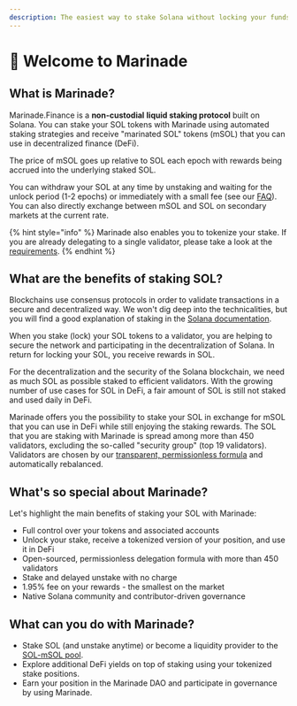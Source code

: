 ```yaml
---
description: The easiest way to stake Solana without locking your funds!
---
```


# 👋 Welcome to Marinade

## **What is Marinade?**

Marinade.Finance is a **non-custodial** **liquid staking protocol** built on Solana. You can stake your SOL tokens with Marinade using automated staking strategies and receive "marinated SOL" tokens (mSOL) that you can use in decentralized finance (DeFi).&#x20;

The price of mSOL goes up relative to SOL each epoch with rewards being accrued into the underlying staked SOL.

You can withdraw your SOL at any time by unstaking and waiting for the unlock period (1-2 epochs) or immediately with a small fee (see our [FAQ](faq/faq.md#what-fees-does-marinade-charge)). You can also directly exchange between mSOL and SOL on secondary markets at the current rate.&#x20;

{% hint style="info" %}
Marinade also enables you to tokenize your stake. If you are already delegating to a single validator, please take a look at the [requirements](faq/faq.md#can-i-deposit-my-stake-account-directly).
{% endhint %}

## What are the benefits of staking SOL?

Blockchains use consensus protocols in order to validate transactions in a secure and decentralized way. We won't dig deep into the technicalities, but you will find a good explanation of staking in the [Solana documentation](https://solana.com/staking).&#x20;

When you stake (lock) your SOL tokens to a validator, you are helping to secure the network and participating in the decentralization of Solana. In return for locking your SOL, you receive rewards in SOL.

For the decentralization and the security of the Solana blockchain, we need as much SOL as possible staked to efficient validators. With the growing number of use cases for SOL in DeFi, a fair amount of SOL is still not staked and used daily in DeFi.&#x20;

Marinade offers you the possibility to stake your SOL in exchange for mSOL that you can use in DeFi while still enjoying the staking rewards. The SOL that you are staking with Marinade is spread among more than 450 validators, excluding the so-called "security group" (top 19 validators). Validators are chosen by our [transparent, permissionless formula](marinade-protocol/validators.md#delegation-formula) and automatically rebalanced.

## **What's so special about Marinade?**

Let's highlight the main benefits of staking your SOL with Marinade:

* Full control over your tokens and associated accounts
* Unlock your stake, receive a tokenized version of your position, and use it in DeFi
* Open-sourced, permissionless delegation formula with more than 450 validators&#x20;
* Stake and delayed unstake with no charge
* 1.95% fee on your rewards - the smallest on the market
* Native Solana community and contributor-driven governance

## **What can you do with Marinade?**

* Stake SOL (and unstake anytime) or become a liquidity provider to the [SOL-mSOL pool](marinade-protocol/system-overview/unstake-liquidity-pool.md#overview).
* Explore additional DeFi yields on top of staking using your tokenized stake positions.
* Earn your position in the Marinade DAO and participate in governance by using Marinade.
